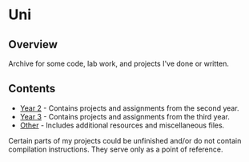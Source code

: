 # Uni

## Overview

Archive for some code, lab work, and projects I've done or written.

## Contents

- [Year 2](./Year%202) - Contains projects and assignments from the second year.
- [Year 3](./Year%203) - Contains projects and assignments from the third year.
- [Other](./Other) - Includes additional resources and miscellaneous files.

Certain parts of my projects could be unfinished and/or do not contain compilation instructions. They serve only as a point of reference.


